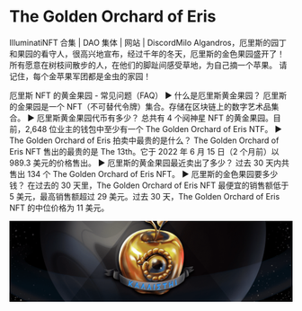 # The Golden Orchard of Eris

IlluminatiNFT 合集 | DAO 集体 | 网站 | DiscordMilo Algandros，厄里斯的园丁和果园的看守人，很高兴地宣布，经过千年的冬天，厄里斯的金色果园盛开了！ 所有愿意在树枝间散步的人，在他们的脚趾间感受草地，为自己摘一个苹果。 请记住，每个金苹果军团都是金虫的家园！

厄里斯 NFT 的黄金果园 - 常见问题（FAQ）
▶ 什么是厄里斯黄金果园？
厄里斯的金果园是一个 NFT（不可替代令牌）集合。存储在区块链上的数字艺术品集合。
▶ 厄里斯黄金果园代币有多少？
总共有 4 个阋神星 NFT 的黄金果园。目前，2,648 位业主的钱包中至少有一个 The Golden Orchard of Eris NTF。
▶ The Golden Orchard of Eris 拍卖中最贵的是什么？
The Golden Orchard of Eris NFT 售出的最贵的是 The 13th。它于 2022 年 6 月 15 日（2 个月前）以 989.3 美元的价格售出。
▶ 厄里斯的黄金果园最近卖出了多少？
过去 30 天内共售出 134 个 The Golden Orchard of Eris NFT。
▶ 厄里斯的金色果园要多少钱？
在过去的 30 天里，The Golden Orchard of Eris NFT 最便宜的销售额低于 5 美元，最高销售额超过 29 美元。过去 30 天，The Golden Orchard of Eris NFT 的中位价格为 11 美元。

![NFT](unnamed.png)


